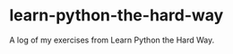 learn-python-the-hard-way
=========================

A log of my exercises from Learn Python the Hard Way.
